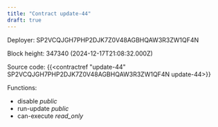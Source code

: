 ```yaml
---
title: "Contract update-44"
draft: true
---
```

Deployer: SP2VCQJGH7PHP2DJK7Z0V48AGBHQAW3R3ZW1QF4N


 



Block height: 347340 (2024-12-17T21:08:32.000Z)

Source code: {{<contractref "update-44" SP2VCQJGH7PHP2DJK7Z0V48AGBHQAW3R3ZW1QF4N update-44>}}

Functions:

* disable _public_
* run-update _public_
* can-execute _read_only_
